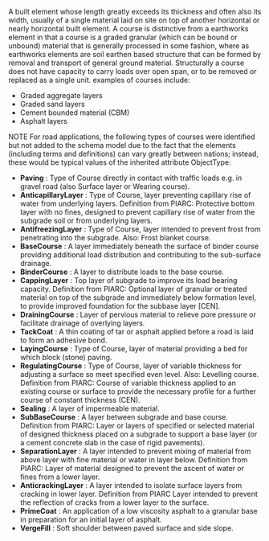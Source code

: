 A built element whose length greatly exceeds its thickness and often also its width, usually of a single material laid on site on top of another horizontal or nearly horizontal built element. A course is distinctive from a earthworks element in that a course is a graded granular (which can be bound or unbound) material that is generally processed in some fashion, where as earthworks elements are soil earthen based structure that can be formed by removal and transport of general ground material.
Structurally a course does not have capacity to carry loads over open span, or to be removed or replaced as a single unit. examples of courses include:
* Graded aggregate layers
* Graded sand layers
* Cement bounded material (CBM)
* Asphalt layers

NOTE For road applications, the following types of courses were identified but not added to the schema model due to the fact that the elements (including terms and definitions) can vary greatly between nations; instead, these would be typical values of the inherited attribute ObjectType:

- **Paving** : Type of Course directly in contact with traffic loads e.g. in gravel road (also Surface layer or Wearing course).
- **AnticapillaryLayer** : Type of Course, layer preventing capillary rise of water from underlying layers. Definition from PIARC: Protective bottom layer with no fines, designed to prevent capillary rise of water from the subgrade soil or from underlying layers.
- **AntifreezingLayer** : Type of Course, layer intended to prevent frost from penetrating into the subgrade. Also: Frost blanket course.
- **BaseCourse** : A layer immediately beneath the surface of binder course providing additional load distribution and contributing to the sub-surface drainage.
- **BinderCourse** : A layer to distribute loads to the base course.
- **CappingLayer** : Top layer of subgrade to improve its load bearing capacity. Definition from PIARC: Optional layer of granular or treated material on top of the subgrade and immediately below formation level, to provide improved foundation for the subbase layer [CEN].
- **DrainingCourse** : Layer of pervious material to relieve pore pressure or facilitate drainage of overlying layers.
- **TackCoat** : A thin coating of tar or asphalt applied before a road is laid to form an adhesive bond.
- **LayingCourse** : Type of Course, layer of material providing a bed for which block (stone) paving.
- **RegulatingCourse** : Type of Course, layer of variable thickness for adjusting a surface so meet specified even level. Also: Levelling course. Definition from PIARC: Course of variable thickness applied to an existing course or surface to provide the necessary profile for a further course of constant thickness (CEN).
- **Sealing** : A layer of impermeable material.
- **SubBaseCourse** : A layer between subgrade and base course. Definition from PIARC: Layer or layers of specified or selected material of designed thickness placed on a subgrade to support a base layer (or a cement concrete slab in the case of rigid pavements).
- **SeparationLayer** : A layer intended to prevent mixing of material from above layer with fine material or water in layer below. Definition from PIARC: Layer of material designed to prevent the ascent of water or fines from a lower layer.
- **AnticrackingLayer** : A layer intended to isolate surface layers from cracking in lower layer. Definition from PIARC Layer intended to prevent the reflection of cracks from a lower layer to the surface.
- **PrimeCoat** : An application of a low viscosity asphalt to a granular base in preparation for an initial layer of asphalt.
- **VergeFill** : Soft shoulder between paved surface and side slope.

